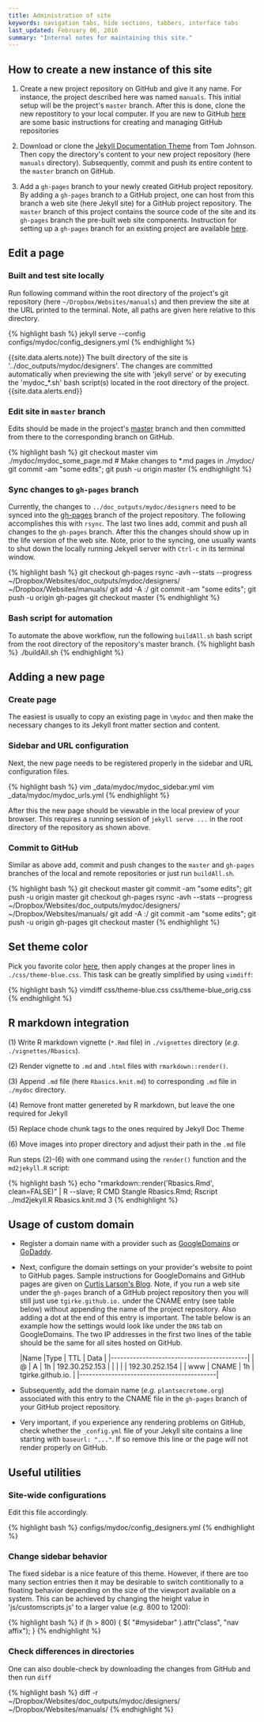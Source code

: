 ```yaml
---
title: Administration of site
keywords: navigation tabs, hide sections, tabbers, interface tabs
last_updated: February 06, 2016
summary: "Internal notes for maintaining this site."
---
```


## How to create a new instance of this site

1. Create a new project repository on GitHub and give it any name. For instance, the project 
described here was named `manuals`. This initial setup will be the project's `master` branch. After this is done, clone the new repostitory to your 
local computer. If you are new to GitHub [here](https://guides.github.com/activities/hello-world/) are some basic instructions for creating 
and managing GitHub repositories

2. Download or clone the [Jekyll Documentation Theme](https://github.com/tomjohnson1492/documentation-theme-jekyll)
from Tom Johnson. Then copy the directory's content to your new project repository (here `manuals` directory).
Subsequently, commit and push its entire content to the `master` branch on GitHub.

3. Add a `gh-pages` branch to your newly created GitHub project repository.
By adding a `gh-pages` branch to a GitHub project, one can host from this branch 
a web site (here Jekyll site) for a GitHub project repository. The `master` branch of this
project contains the source code of the site and its `gh-pages` branch the pre-built web 
site components. Instruction for setting up a `gh-pages` branch for an existing project 
are available [here](https://help.github.com/articles/creating-project-pages-manually/).

## Edit a page

### Built and test site locally
Run following command within the root directory of the project's git repository
(here `~/Dropbox/Websites/manuals`) and then preview the site at the URL
printed to the terminal. Note, all paths are given here relative to this
directory.

{% highlight bash %}
jekyll serve --config configs/mydoc/config_designers.yml
{% endhighlight %}

{{site.data.alerts.note}} 
The built directory of the site is '../doc_outputs/mydoc/designers'. The changes are 
committed automatically when previewing the site with 'jekyll serve' or by executing the 'mydoc_*.sh' bash 
script(s) located in the root directory of the project.
{{site.data.alerts.end}}

### Edit site in `master` branch
Edits should be made in the project's [master](https://github.com/tgirke/manuals/tree/master) 
branch and then committed from there to the corresponding branch on GitHub.

{% highlight bash %}
git checkout master
vim ./mydoc/mydoc_some_page.md # Make changes to *.md pages in ./mydoc/
git commit -am "some edits"; git push -u origin master
{% endhighlight %}

### Sync changes to `gh-pages` branch
Currently, the changes to `../doc_outputs/mydoc/designers` need to be synced into the 
[gh-pages](https://github.com/tgirke/manuals/tree/gh-pages) branch of the project repository. The following accomplishes this with
`rsync`. The last two lines add, commit and push all changes to the `gh-pages` branch.
After this the changes should show up in the life version of the web site. Note, prior to
the syncing, one usually wants to shut down the locally running Jekyell server with
`Ctrl-c` in its terminal window.

{% highlight bash %}
git checkout gh-pages
rsync -avh --stats --progress ~/Dropbox/Websites/doc_outputs/mydoc/designers/ ~/Dropbox/Websites/manuals/
git add -A :/
git commit -am "some edits"; git push -u origin gh-pages
git checkout master
{% endhighlight %}

### Bash script for automation
To automate the above workflow, run the following `buildAll.sh` bash script
from the root directory of the repository's master branch.
{% highlight bash %}
./buildAll.sh
{% endhighlight %}

## Adding a new page

### Create page
The easiest is usually to copy an existing page in `\mydoc` and then make the necessary 
changes to its Jekyll front matter section and content.

### Sidebar and URL configuration
Next, the new page needs to be registered properly in the sidebar and URL configuration 
files.

{% highlight bash %}
vim _data/mydoc/mydoc_sidebar.yml
vim _data/mydoc/mydoc_urls.yml
{% endhighlight %}

After this the new page should be viewable in the local preview of your
browser.  This requires a running session of `jekyll serve ...` in the root
directory of the repository as shown above.

### Commit to GitHub
Similar as above add, commit and push changes to the `master` and `gh-pages` branches 
of the local and remote repositories or just run `buildAll.sh`.

{% highlight bash %}
git checkout master
git commit -am "some edits"; git push -u origin master
git checkout gh-pages
rsync -avh --stats --progress ~/Dropbox/Websites/doc_outputs/mydoc/designers/ ~/Dropbox/Websites/manuals/
git add -A :/
git commit -am "some edits"; git push -u origin gh-pages
git checkout master
{% endhighlight %}

## Set theme color
Pick you favorite color [here](http://www.december.com/html/spec/color3.html), then apply changes at the proper 
lines in `./css/theme-blue.css`. This task can be greatly simplified by using `vimdiff`:

{% highlight bash %}
vimdiff css/theme-blue.css css/theme-blue_orig.css
{% endhighlight %}

## R markdown integration

(1) Write R markdown vignette (`*.Rmd` file) in `./vignettes` directory (*e.g.* `./vignettes/Rbasics`).

(2) Render vignette to `.md` and `.html` files with `rmarkdown::render()`.

(3) Append `.md` file (here `Rbasics.knit.md`) to corresponding `.md` file in `./mydoc` directory.

(4) Remove front matter genereted by R markdown, but leave the one required for Jekyll

(5) Replace chode chunk tags to the ones required by Jekyll Doc Theme

(6) Move images into proper directory and adjust their path in the `.md` file

Run steps (2)-(6) with one command using the `render()` function and the `md2jekyll.R` script:

{% highlight bash %}
echo "rmarkdown::render('Rbasics.Rmd', clean=FALSE)" | R --slave; R CMD Stangle Rbasics.Rmd; Rscript ../md2jekyll.R Rbasics.knit.md 3
{% endhighlight %}

## Usage of custom domain

+ Register a domain name with a provider such as [GoogleDomains](https://domains.google) or [GoDaddy](https://www.godaddy.com). 
+ Next, configure the domain settings on your provider's website to point to GitHub pages. Sample instructions for GoogleDomains and GitHub pages are given on [Curtis Larson's Blog](http://www.curtismlarson.com/blog/2015/04/12/github-pages-google-domains/). Note, if you run a web site under the `gh-pages` branch of a GitHub project repository then you will still just use `tgirke.github.io.` under the CNAME entry (see table below) without appending the name of the project repository. Also adding a dot at the end of this entry is important. The table below is an example how the settings would look like under the `DNS` tab on GoogleDomains. The two IP addresses in the first two lines of the table should be the same for all sites hosted on GitHub.


    |Name   |Type     | TTL | Data              |
    |-------------------------------------------|
    |   @   |    A    | 1h  | 192.30.252.153    |
    |       |         |     | 192.30.252.154    |
    |  www  |  CNAME  | 1h  | tgirke.github.io. |
    |-------------------------------------------|


+ Subsequently, add the domain name (_e.g._ `plantsecretome.org`) associated with this entry to the CNAME file in the `gh-pages` branch of your GitHub project repository. 
+ Very important, if you experience any rendering problems on GitHub, check whether the `_config.yml` file of your Jekyll site contains a line starting with `baseurl: "..."`. If so remove this line or the page will not render properly on GitHub. 

## Useful utilities

### Site-wide configurations
Edit this file accordingly.

{% highlight bash %}
configs/mydoc/config_designers.yml
{% endhighlight %}

### Change sidebar behavior
The fixed sidebar is a nice feature of this theme. However, if there are too many
section entries then it may be desirable to switch contitionally to a floating behavior 
depending on the size of the viewport available on a system. This can be achieved by 
changing the height value in 'js/customscripts.js' to a larger value (_e.g._ 800 to 1200): 

{% highlight bash %}
if (h > 800) {
    $( "#mysidebar" ).attr("class", "nav affix");
}
{% endhighlight %}

### Check differences in directories
One can also double-check by downloading the changes from GitHub and then run `diff`

{% highlight bash %}
diff -r ~/Dropbox/Websites/doc_outputs/mydoc/designers/ ~/Dropbox/Websites/manuals/
{% endhighlight %}




